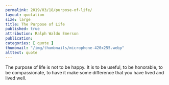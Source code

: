 ```yaml
---
permalink: 2019/03/18/purpose-of-life/
layout: quotation
size: large
title: The Purpose of Life
published: true
attribution: Ralph Waldo Emerson
publication: 
categories: [ quote ]
thumbnail: "/img/thumbnails/microphone-420x255.webp"
alttext: quote
---
```


The purpose of life is not to be happy. It is to be useful, to be 
honorable, to be compassionate, to have it make some difference that 
you have lived and lived well.